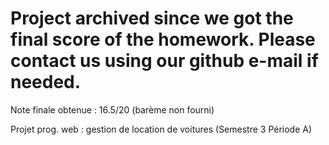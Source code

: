 # Project archived since we got the final score of the homework. Please contact us using our github e-mail if needed.

Note finale obtenue : 16.5/20 (barème non fourni)

Projet prog. web : gestion de location de voitures (Semestre 3 Période A)


